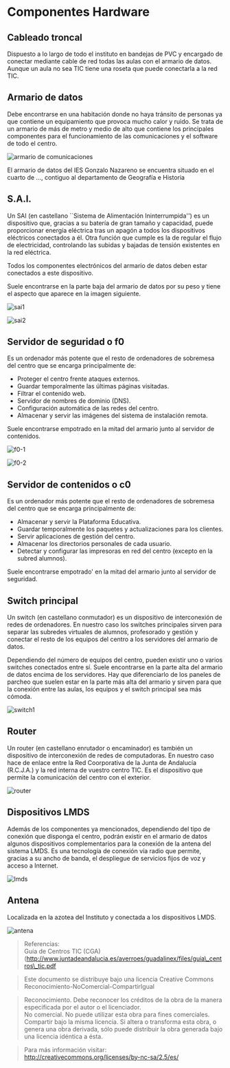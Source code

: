 # Componentes Hardware

## Cableado troncal

Dispuesto a lo largo de todo el instituto en bandejas de PVC y encargado de conectar mediante cable de red todas las aulas con el armario de datos. Aunque un aula no sea TIC tiene una roseta que puede conectarla a la red TIC.  
## Armario de datos

Debe encontrarse en una habitación donde no haya tránsito de personas ya que contiene un equipamiento que provoca mucho calor y ruido. Se trata de un armario de más de metro y medio de alto que contiene los principales componentes para el funcionamiento de las comunicaciones y el software de todo el centro.  
  
![armario de comunicaciones](../img/HPIM1076.JPG "armario de comunicaciones")  
  
El armario de datos del IES Gonzalo Nazareno se encuentra situado en el cuarto de ..., contiguo al departamento de Geografía e Historia  

## S.A.I.

Un SAI (en castellano ``Sistema de Alimentación Ininterrumpida'') es un dispositivo que, gracias a su baterí­a de gran tamaño y capacidad, puede proporcionar energí­a eléctrica tras un apagón a todos los dispositivos eléctricos conectados a él. Otra función que cumple es la de regular el flujo de electricidad, controlando las subidas y bajadas de tensión existentes en la red eléctrica.

Todos los componentes electrónicos del armario de datos deben estar conectados a este dispositivo.

Suele encontrarse en la parte baja del armario de datos por su peso y tiene el aspecto que aparece en la imagen siguiente.

![sai1](../img/img2.png "sai1")  
  
![sai2](../img/img3.png "sai2")  
  
## Servidor de seguridad o f0

Es un ordenador más potente que el resto de ordenadores de sobremesa del centro que se encarga principalmente de:

* Proteger el centro frente ataques externos.
* Guardar temporalmente las últimas páginas visitadas.
* Filtrar el contenido web.
* Servidor de nombres de dominio (DNS).
* Configuración automática de las redes del centro.
* Almacenar y servir las imágenes del sistema de instalación remota.

Suele encontrarse empotrado en la mitad del armario junto al servidor de contenidos.   

![f0-1](../img/img4.png "f0-1")

![f0-2](../img/img5.png "f0-2")  

## Servidor de contenidos o c0

Es un ordenador más potente que el resto de ordenadores de sobremesa del centro que se encarga principalmente de:

* Almacenar y servir la Plataforma Educativa.
* Guardar temporalmente los paquetes y actualizaciones para los clientes.
* Servir aplicaciones de gestión del centro.
* Almacenar los directorios personales de cada usuario.
* Detectar y configurar las impresoras en red del centro (excepto en la subred alumnos).

Suele encontrarse empotrado' en la mitad del armario junto al servidor de seguridad.

## Switch principal

Un switch (en castellano conmutador) es un dispositivo de interconexión de redes de ordenadores. En nuestro caso los switches principales sirven para separar las subredes virtuales de alumnos, profesorado y gestión y conectar el resto de los equipos del centro a los servidores del armario de datos.

Dependiendo del número de equipos del centro, pueden existir uno o varios switches conectados entre sí­. Suele encontrarse en la parte alta del armario de datos encima de los servidores. Hay que diferenciarlo de los paneles de parcheo que suelen estar en la parte más alta del armario y sirven para que la conexión entre las aulas, los equipos y el switch principal sea más cómoda.  

![switch1](../img/img8.png "switch1")

## Router

Un router (en castellano enrutador o encaminador) es también un dispositivo de interconexión de redes de computadoras. En nuestro caso hace de enlace entre la Red Coorporativa de la Junta de Andalucí­a (R.C.J.A.) y la red interna de vuestro centro TIC. Es el dispositivo que permite la comunicación del centro con el exterior.  
  
![router](../img/img10.png "router")  

## Dispositivos LMDS 

Además de los componentes ya mencionados, dependiendo del tipo de conexión que disponga el centro, podrán existir en el armario de datos algunos dispositivos complementarios para la conexión de la antena del sistema LMDS. Es una tecnologí­a de conexión ví­a radio que permite, gracias a su ancho de banda, el despliegue de servicios fijos de voz y acceso a Internet.  

![lmds](../img/img11.png "lmds")  

## Antena

Localizada en la azotea del Instituto y conectada a los dispositivos LMDS.  

![antena](../img/HPIM1084.JPG "antena")  
 
> Referencias:  
> Guía de Centros TIC (CGA) (http://www.juntadeandalucia.es/averroes/guadalinex/files/guia\_centros\_tic.pdf  
  
> Este documento se distribuye bajo una licencia Creative Commons Reconocimiento-NoComercial-CompartirIgual  
  
> Reconocimiento. Debe reconocer los créditos de la obra de la manera especificada por el autor o el licenciador.  
> No comercial. No puede utilizar esta obra para fines comerciales.  
> Compartir bajo la misma licencia. Si altera o transforma esta obra, o genera una obra derivada, sólo puede distribuir la obra generada bajo una licencia idéntica a ésta.  
  
> Para más información visitar: http://creativecommons.org/licenses/by-nc-sa/2.5/es/